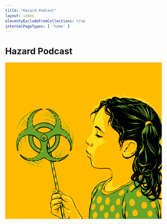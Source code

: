 ```yaml
---
title: "Hazard Podcast"
layout: index
eleventyExcludeFromCollections: true
internalPageTypes: [ 'home' ]
---
```


# Hazard Podcast

![Hazard Podcast Logo](../img/Hazard-Logo_No-Words.png)


